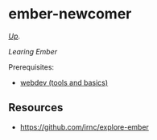 # ember-newcomer

[_Up_](https://github.com/irnc/newcomer).

_Learing Ember_

Prerequisites:

- [webdev (tools and basics)](https://github.com/irnc/webdev-newcomer)

## Resources

- https://github.com/irnc/explore-ember

